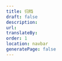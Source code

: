 ```yaml
---
title: 归档
draft: false
description: 
url: 
translateBy: 
order: 1
location: navbar
generatePage: false
---
```

